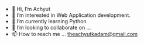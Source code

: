 - 👋 Hi, I’m Achyut
- 👀 I’m interested in Web Application development.
- 🌱 I’m currently learning Python
- 💞️ I’m looking to collaborate on ...
- 📫 How to reach me ... theachyutkadam@gmail.com

<!---
theachyutkadam/theachyutkadam is a ✨ special ✨ repository because its `README.md` (this file) appears on your GitHub profile.
You can click the Preview link to take a look at your changes.
--->
